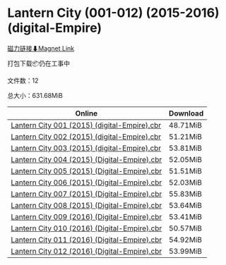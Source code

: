 # Lantern City (001-012) (2015-2016) (digital-Empire)

[磁力链接⬇Magnet Link](magnet:?xt=urn:btih:a7b34fad063d6ba55fe8992a0c3e5970e4419f81&dn=Lantern%20City%20%28001-012%29%20%282015-2016%29%20%28digital-Empire%29)

打包下载📦仍在工事中

文件数：12

总大小：631.68MiB

Online | Download
--- | ---
[Lantern City 001 (2015) (digital-Empire).cbr](https://github.com/alicewish/markdown/blob/master/comic/Lantern-City-001-2015-digital-Empire-cbr.md) | 48.71MiB
[Lantern City 002 (2015) (digital-Empire).cbr](https://github.com/alicewish/markdown/blob/master/comic/Lantern-City-002-2015-digital-Empire-cbr.md) | 51.21MiB
[Lantern City 003 (2015) (digital-Empire).cbr](https://github.com/alicewish/markdown/blob/master/comic/Lantern-City-003-2015-digital-Empire-cbr.md) | 53.81MiB
[Lantern City 004 (2015) (Digital-Empire).cbr](https://github.com/alicewish/markdown/blob/master/comic/Lantern-City-004-2015-Digital-Empire-cbr.md) | 52.05MiB
[Lantern City 005 (2015) (Digital-Empire).cbr](https://github.com/alicewish/markdown/blob/master/comic/Lantern-City-005-2015-Digital-Empire-cbr.md) | 51.51MiB
[Lantern City 006 (2015) (Digital-Empire).cbr](https://github.com/alicewish/markdown/blob/master/comic/Lantern-City-006-2015-Digital-Empire-cbr.md) | 52.03MiB
[Lantern City 007 (2015) (Digital-Empire).cbr](https://github.com/alicewish/markdown/blob/master/comic/Lantern-City-007-2015-Digital-Empire-cbr.md) | 55.83MiB
[Lantern City 008 (2015) (Digital-Empire).cbr](https://github.com/alicewish/markdown/blob/master/comic/Lantern-City-008-2015-Digital-Empire-cbr.md) | 53.64MiB
[Lantern City 009 (2016) (Digital-Empire).cbr](https://github.com/alicewish/markdown/blob/master/comic/Lantern-City-009-2016-Digital-Empire-cbr.md) | 53.41MiB
[Lantern City 010 (2016) (Digital-Empire).cbr](https://github.com/alicewish/markdown/blob/master/comic/Lantern-City-010-2016-Digital-Empire-cbr.md) | 50.57MiB
[Lantern City 011 (2016) (Digital-Empire).cbr](https://github.com/alicewish/markdown/blob/master/comic/Lantern-City-011-2016-Digital-Empire-cbr.md) | 54.92MiB
[Lantern City 012 (2016) (Digital-Empire).cbr](https://github.com/alicewish/markdown/blob/master/comic/Lantern-City-012-2016-Digital-Empire-cbr.md) | 53.99MiB